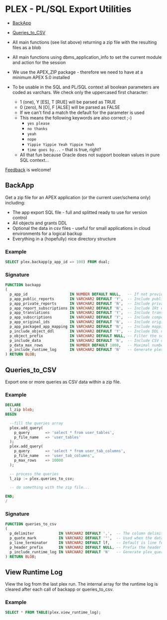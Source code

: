 # PLEX - PL/SQL Export Utilities

- [BackApp](#backapp)
- [Queries_to_CSV](#queries_to_csv)

- All main functions (see list above) returning a zip file with the resulting files as a blob
- All main functions using dbms_application_info to set the current module and action for the session
- We use the APEX_ZIP package - therefore we need to have at a minimum APEX 5.0 installed
- To be usable in the SQL and PL/SQL context all boolean parameters are coded as varchars. We check only the uppercased first character:
  - 1 (one), Y [ES], T [RUE] will be parsed as TRUE
  - 0 (zero), N [O], F [ALSE] will be parsed as FALSE
  - If we can't find a match the default for the parameter is used
  - This means the following keywords are also correct ;-)
    - `yes please`
    - `no thanks`
    - `yeah`
    - `nope`
    - `Yippie Yippie Yeah Yippie Yeah`
    - `time goes by...` - that is true, right?  
  - All that fun because Oracle does not support boolean values in pure SQL context...

[Feedback](https://github.com/ogobrecht/plex/issues/new) is welcome!


## BackApp<a name="backapp"></a>

Get a zip file for an APEX application (or the current user/schema only) including:

- The app export SQL file - full and splitted ready to use for version control
- All objects and grants DDL
- Optional the data in csv files - useful for small applications in cloud environments for a logical backup
- Everything in a (hopefully) nice directory structure


### Example

```sql
SELECT plex.backapp(p_app_id => 100) FROM dual;
```


### Signature

```sql
FUNCTION backapp
(
  p_app_id                   IN NUMBER DEFAULT NULL,   -- If not provided we simply skip the APEX app export.
  p_app_public_reports       IN VARCHAR2 DEFAULT 'Y',  -- Include public reports in your application export.
  p_app_private_reports      IN VARCHAR2 DEFAULT 'N',  -- Include private reports in your application export.
  p_app_report_subscriptions IN VARCHAR2 DEFAULT 'N',  -- Include IRt or IG subscription settings in your application export.
  p_app_translations         IN VARCHAR2 DEFAULT 'Y',  -- Include translations in your application export.
  p_app_subscriptions        IN VARCHAR2 DEFAULT 'Y',  -- Include component subscriptions.
  p_app_original_ids         IN VARCHAR2 DEFAULT 'N',  -- Include original workspace id, application id and component ids.
  p_app_packaged_app_mapping IN VARCHAR2 DEFAULT 'N',  -- Include mapping between the application and packaged application if it exists.
  p_include_object_ddl       IN VARCHAR2 DEFAULT 'Y',  -- Include DDL of current user/schema and its objects.
  p_object_prefix            IN VARCHAR2 DEFAULT NULL, -- Filter the schema objects with the provided object prefix.
  p_include_data             IN VARCHAR2 DEFAULT 'N',  -- Include CSV data of each table.
  p_data_max_rows            IN NUMBER DEFAULT 1000,   -- Maximal number of rows per table.
  p_include_runtime_log      IN VARCHAR2 DEFAULT 'N'   -- Generate plex_backapp_log.md in the root of the zip file.
) RETURN BLOB;
```


## Queries_to_CSV<a name="queries_to_csv"></a>

Export one or more queries as CSV data within a zip file.


### Example

```sql
DECLARE
  l_zip blob;
BEGIN

  --fill the queries array
  plex.add_query(
    p_query       => 'select * from user_tables',
    p_file_name   => 'user_tables'
  );
  plex.add_query(
    p_query       => 'select * from user_tab_columns',
    p_file_name   => 'user_tab_columns',
    p_max_rows    => 10000
  );

  -- process the queries
  l_zip := plex.queries_to_csv;

  -- do something with the zip file...

END;
/
```


### Signature

```sql
FUNCTION queries_to_csv
(
  p_delimiter           IN VARCHAR2 DEFAULT ',',  -- The column delimiter - there is also plex.tab as a helper function.
  p_quote_mark          IN VARCHAR2 DEFAULT '"',  -- Used when the data contains the delimiter character.
  p_line_terminator     IN VARCHAR2 DEFAULT lf,   -- Default is line feed (plex.lf) - there are also plex.crlf and plex.cr as helpers.
  p_header_prefix       IN VARCHAR2 DEFAULT NULL, -- Prefix the header line with this text.
  p_include_runtime_log IN VARCHAR2 DEFAULT 'N'   -- Generate plex_queries_to_csv_log.md in the root of the zip file.
) RETURN BLOB;
```


## View Runtime Log

View the log from the last plex run. The internal array for the runtime log
is cleared after each call of backapp or queries_to_csv.

### Example

```sql
SELECT * FROM TABLE(plex.view_runtime_log);
```
